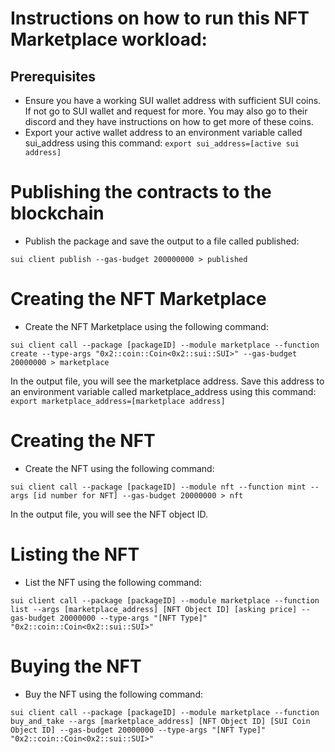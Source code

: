 # Instructions on how to run this NFT Marketplace workload:

## Prerequisites 
* Ensure you have a working SUI wallet address with sufficient SUI coins. If not go to SUI wallet and request for more. You may also go to their discord and they have instructions on how to get more of these coins. 
* Export your active wallet address to an environment variable called sui_address using this command:
```export sui_address=[active sui address]```

# Publishing the contracts to the blockchain
* Publish the package and save the output to a file called published:
```
sui client publish --gas-budget 200000000 > published
```

# Creating the NFT Marketplace
* Create the NFT Marketplace using the following command:
```
sui client call --package [packageID] --module marketplace --function create --type-args "0x2::coin::Coin<0x2::sui::SUI>" --gas-budget 20000000 > marketplace
```
In the output file, you will see the marketplace address. Save this address to an environment variable called marketplace_address using this command:
```export marketplace_address=[marketplace address]```

# Creating the NFT
* Create the NFT using the following command:
```
sui client call --package [packageID] --module nft --function mint --args [id number for NFT] --gas-budget 20000000 > nft
```
In the output file, you will see the NFT object ID.

# Listing the NFT
* List the NFT using the following command:
```
sui client call --package [packageID] --module marketplace --function list --args [marketplace_address] [NFT Object ID] [asking price] --gas-budget 20000000 --type-args "[NFT Type]" "0x2::coin::Coin<0x2::sui::SUI>"
```

# Buying the NFT
* Buy the NFT using the following command:
```
sui client call --package [packageID] --module marketplace --function buy_and_take --args [marketplace_address] [NFT Object ID] [SUI Coin Object ID] --gas-budget 20000000 --type-args "[NFT Type]" "0x2::coin::Coin<0x2::sui::SUI>"